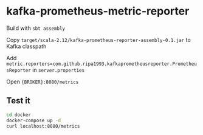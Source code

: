 # kafka-prometheus-metric-reporter

Build with `sbt assembly`

Copy `target/scala-2.12/kafka-prometheus-reporter-assembly-0.1.jar` to Kafka classpath 

Add `metric.reporters=com.github.ripa1993.kafkaprometheusreporter.PrometheusReporter` in `server.properties`

Open `{BROKER}:8080/metrics`

## Test it

```bash
cd docker
docker-compose up -d
curl localhost:8080/metrics
```